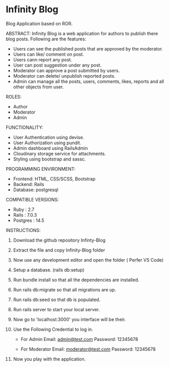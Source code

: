 # Infinity Blog
Blog Application based on ROR.

ABSTRACT:
Infinity Blog is a web application for authors to publish there blog posts. Following are the features:

* Users can see the published posts that are approved by the moderator.
* Users can like/ comment on post.
* Users cann report any post.
* User can post suggestion under any post.
* Moderator can approve a post submitted by users.
* Moderator can delete/ unpublish reported posts.
* Admin can manage all the posts, users, comments, likes, reports and all other objects from user.

ROLES:
* Author
* Moderator
* Admin

FUNCTIONALITY:
* User Authentication using devise.
* User Authorization using pundit.
* Admin dashboard using RailsAdmin
* Cloudinary storage service for attachments.
* Styling using bootstrap and sassc.

PROGRAMMING ENVIRONMENT:
* Frontend: HTML, CSS/SCSS, Bootstrap
* Backend: Rails
* Database: postgresql

COMPATIBLE VERSIONS:
* Ruby : 2.7
* Rails : 7.0.3
* Postgres : 14.5

INSTRUCTIONS:
1. Download the github repository Infinty-Blog
2. Extract the file and copy Infinity-Blog folder
3. Now use any development editor and open the folder ( Perfer VS Code)
4. Setup a database. (rails db:setup)
5. Run bundle install so that all the dependencies are installed.
6. Run rails db:migrate so that all migrations are up.
7. Run rails db:seed so that db is populated.
7. Run rails server to start your local server.
8. Now go to 'localhost:3000' you interface will be their.
9. Use the Following Credential to log in.
    * For Admin
      Email: admin@test.com
      Password: 12345678

    * For Moderator
      Email: moderator@test.com
      Password: 12345678

10. Now you play with the application.
